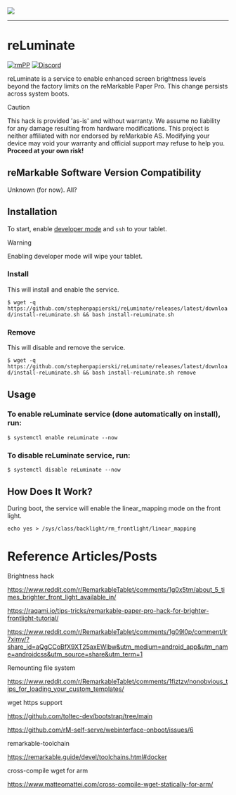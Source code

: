 <img src="https://github.com/stephenpapierski/reLuminate/blob/main/images/reLuminate-header-min.png?raw=true">

---

# reLuminate
<!--![Static Badge](https://img.shields.io/badge/reMarkable-v3.13-green)-->
[![rmPP](https://img.shields.io/badge/rMPP-supported-green)](https://remarkable.com/store/remarkable-paper/pro)
[![Discord](https://img.shields.io/discord/385916768696139794.svg?label=reMarkable&logo=discord&logoColor=ffffff&color=7389D8&labelColor=6A7EC2)](https://discord.gg/ATqQGfu)

reLuminate is a service to enable enhanced screen brightness levels beyond the factory limits on the reMarkable Paper Pro. This change persists across system boots.
> [!CAUTION]
> This hack is provided 'as-is' and without warranty. We assume no liability for any damage resulting from hardware modifications.
> This project is neither affiliated with nor endorsed by reMarkable AS. Modifying your device may void your warranty and official
> support may refuse to help you. **Proceed at your own risk!**

## reMarkable Software Version Compatibility
Unknown (for now). All?
<!-- - ✅ <= v2.14
- ✅ >= v2.15 - Requires simple binary hack
--- -->

## Installation
To start, enable [developer mode](https://developer.remarkable.com/documentation/developer-mode) and `ssh` to your tablet.
> [!WARNING]
> Enabling developer mode will wipe your tablet.

### Install
This will install and enable the service.

`$ wget -q https://github.com/stephenpapierski/reLuminate/releases/latest/download/install-reLuminate.sh && bash install-reLuminate.sh`

### Remove
This will disable and remove the service.

`$ wget -q https://github.com/stephenpapierski/reLuminate/releases/latest/download/install-reLuminate.sh && bash install-reLuminate.sh remove`

## Usage
### To enable reLuminate service (done automatically on install), run:
`$ systemctl enable reLuminate --now`

### To disable reLuminate service, run:
`$ systemctl disable reLuminate --now`

## How Does It Work?
During boot, the service will enable the linear_mapping mode on the front light.

`echo yes > /sys/class/backlight/rm_frontlight/linear_mapping`

# Reference Articles/Posts
Brightness hack

https://www.reddit.com/r/RemarkableTablet/comments/1g0x5tm/about_5_times_brighter_front_light_available_in/

https://raqami.io/tips-tricks/remarkable-paper-pro-hack-for-brighter-frontlight-tutorial/

https://www.reddit.com/r/RemarkableTablet/comments/1g09l0p/comment/lr7ximy/?share_id=aQgCCoBfX9XT25axEWlbw&utm_medium=android_app&utm_name=androidcss&utm_source=share&utm_term=1

Remounting file system

https://www.reddit.com/r/RemarkableTablet/comments/1fiztzv/nonobvious_tips_for_loading_your_custom_templates/

wget https support

https://github.com/toltec-dev/bootstrap/tree/main

https://github.com/rM-self-serve/webinterface-onboot/issues/6

remarkable-toolchain

https://remarkable.guide/devel/toolchains.html#docker

cross-compile wget for arm

https://www.matteomattei.com/cross-compile-wget-statically-for-arm/

